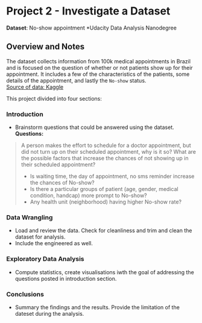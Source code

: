 # Project 2 - Investigate a Dataset
**Dataset**: No-show appointment
*Udacity Data Analysis Nanodegree


## Overview and Notes
The dataset collects information from 100k medical appointments in Brazil and is focused on the question of whether or not patients show up for their appointment. It includes a few of the characteristics of the patients, some details of the appointment, and lastly the `No-show` status.    
[Source of data: Kaggle](https://www.kaggle.com/joniarroba/noshowappointments)

This project divided into four sections:
### Introduction   
- Brainstorm questions that could be answered using the dataset.    
**Questions:** 
> A person makes the effort to schedule for a doctor appointment, but did not turn up on their scheduled appointment, why is it so? What are the possible factors that increase the chances of not showing up in their scheduled appointment?
> - Is waiting time, the day of appointment, no sms reminder increase the chances of No-show?
> - Is there a particular groups of patient (age, gender, medical condition, handcap) more prompt to No-show?
> - Any health unit (neighborhood) having higher No-show rate?

### Data Wrangling
- Load and review the data. Check for cleanliness and trim and clean the dataset for analysis. 
- Include the engineered as well.

### Exploratory Data Analysis
- Compute statistics, create visualisations iwth the goal of addressing the questions posted in introduction section. 

### Conclusions
- Summary the findings and the results. Provide the limitation of the dateset during the analysis.


